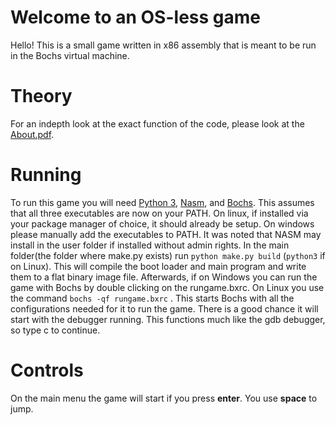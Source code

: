 # Welcome to an OS-less game

Hello! This is a small game written in x86 assembly that is meant to be run in the Bochs virtual machine.

# Theory
For an indepth look at the exact function of the code, please look at the [About.pdf](./About.pdf).


# Running

To run this game you will need [Python 3](https://www.python.org/downloads/), [Nasm](https://www.nasm.us/), and [Bochs](https://sourceforge.net/projects/bochs/files/bochs/).
This assumes that all three executables are now on your PATH. On linux, if installed via your package manager of choice, it should already be setup. On windows please manually add the executables to PATH. It was noted that NASM may install in the user folder if installed without admin rights.
In the main folder(the folder where make.py exists) run `python make.py build` (`python3` if on Linux). This will compile the boot loader and main program and write them to a flat binary image file. Afterwards, if on Windows you can run the game with Bochs by double clicking on the rungame.bxrc. On Linux you use the command `bochs -qf rungame.bxrc` . This starts Bochs with all the configurations needed for it to run the game. There is a good chance it will start with the debugger running. This functions much like the gdb debugger, so type c to continue.

# Controls

On the main menu the game will start if you press **enter**. You use **space** to jump.
